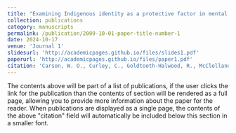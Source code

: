 ```yaml
---
title: "Examining Indigenous identity as a protective factor in mental well-being research in the United States: A scoping review"
collection: publications
category: manuscripts
permalink: /publication/2009-10-01-paper-title-number-1
date: 2024-10-17
venue: 'Journal 1'
slidesurl: 'http://academicpages.github.io/files/slides1.pdf'
paperurl: 'http://academicpages.github.io/files/paper1.pdf'
citation: 'Carson, W. O., Curley, C., Goldtooth-Halwood, R., McClelland, D. J., Carroll, S. R., Yuan, N. P., Carvajal, S., & Cordova-Marks, F. M. (2024). &quot;Examining Indigenous identity as a protective factor in mental well-being research in the United States: A scoping review.&quot; <i>International Journal of Environmental Research and Public Health </i>. 21(11), 1404.=.'
---
```


The contents above will be part of a list of publications, if the user clicks the link for the publication than the contents of section will be rendered as a full page, allowing you to provide more information about the paper for the reader. When publications are displayed as a single page, the contents of the above "citation" field will automatically be included below this section in a smaller font.
